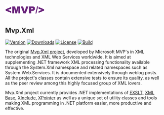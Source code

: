 ![Icon](assets/img/logo.png)
============

## Mvp.Xml

[![Version](https://img.shields.io/nuget/vpre/Mvp.Xml.svg?color=royalblue)](https://www.nuget.org/packages/Mvp.Xml)
[![Downloads](https://img.shields.io/nuget/dt/Mvp.Xml.svg?color=green)](https://www.nuget.org/packages/Mvp.Xml)
[![License](https://img.shields.io/github/license/devlooped/Mvp.Xml.svg?color=blue)](https://github.com//devlooped/Mvp.Xml/blob/main/license.txt)
[![Build](https://github.com/devlooped/Mvp.Xml/workflows/build/badge.svg?branch=main)](https://github.com/devlooped/Mvp.Xml/actions)

<!-- #content -->
The original [Mvp.Xml project](https://archive.codeplex.com/?p=mvpxml), developed by Microsoft MVP's in XML technologies 
and XML Web Services worldwide. It is aimed at supplementing .NET framework XML processing functionality available through the System.Xml 
namespace and related namespaces such as System.Web.Services. It is documented extensively through weblog posts. All the project's 
classes contain extensive tests to ensure its quality, as well as the peer review among this highly focused group of XML lovers.

Mvp.Xml project currently provides .NET implementations of [EXSLT](http://www.exslt.org/), [XML Base](http://www.w3.org/TR/xmlbase/), 
[XInclude](http://www.w3.org/TR/xinclude/), [XPointer](http://www.w3.org/TR/xptr-framework/) as well as a unique set of utility classes 
and tools making XML programming in .NET platform easier, more productive and effective.

<!-- include https://github.com/devlooped/sponsors/raw/main/footer.md -->